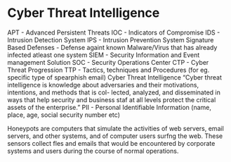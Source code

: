 # Cyber Threat Intelligence
APT - Advanced Persistent Threats
IOC - Indicators of Compromise
IDS - Intrusion Detection System
IPS - Intrusion Prevention System
Signature Based Defenses - Defense againt known Malware/Virus that has already infected atleast one system
SIEM - Security Information and Event management Solution
SOC - Security Operations Center
CTP - Cyber Threat Progression 
TTP - Tactics, techniques and Procedures (for eg. specific type of spearphish email)
Cyber Threat Intelligence
“Cyber threat intelligence is knowledge about adversaries
and their motivations, intentions, and methods that is col-
lected, analyzed, and disseminated in ways that help security 
and business staf at all levels protect the critical assets of the 
enterprise.”
PII - Personal Identifiable Information (name, place, age, social security number etc)

Honeypots are computers that simulate the activities of web servers, email servers, and other systems, and of computer users surfng the web. These sensors collect fles and emails that would be encountered by corporate systems and users during the course of normal operations.
